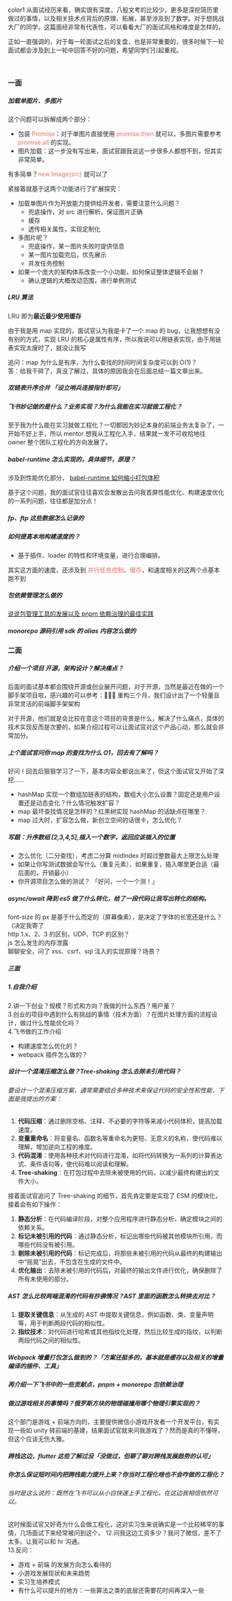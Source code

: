 <br/>color1
<font style="color:rgb(36, 41, 47);">从面试经历来看，确实很有深度，八股文考的比较少，更多是深挖简历里做过的事情，以及相关技术点背后的原理、拓展，甚至涉及到了数学。对于想挑战大厂的同学，这篇面经非常有代表性，可以看看大厂的面试风格和难度是怎样的。</font>

<font style="color:rgb(36, 41, 47);">正如一直强调的，对于每一轮面试之后的复盘，也是非常重要的，很多时候下一轮面试都会涉及到上一轮中回答不好的问题，希望同学们引起重视。</font>

<br/>



### 一面
##### <font style="color:rgba(0, 0, 0, 0.85);">加载单图片、多图片</font>
<font style="color:rgb(36, 41, 47);">这个问题可以拆解成两个部分：</font>

+ <font style="color:rgb(36, 41, 47);">包装</font><font style="color:rgb(36, 41, 47);"> </font><font style="color:rgb(239, 112, 96);">Promise</font><font style="color:rgb(36, 41, 47);">：对于单图片直接使用</font><font style="color:rgb(36, 41, 47);"> </font><font style="color:rgb(239, 112, 96);">promise.then</font><font style="color:rgb(36, 41, 47);"> </font><font style="color:rgb(36, 41, 47);">就可以，多图片需要参考</font><font style="color:rgb(36, 41, 47);"> </font><font style="color:rgb(239, 112, 96);">promise.all</font><font style="color:rgb(36, 41, 47);"> </font><font style="color:rgb(36, 41, 47);">的实现。</font>
+ <font style="color:rgb(36, 41, 47);">图片加载：这一步没有写出来，面试官跟我说这一步很多人都想不到，但其实非常简单。</font>

<font style="color:rgb(36, 41, 47);">有多简单？</font><font style="color:rgb(239, 112, 96);">new Image(src)</font><font style="color:rgb(36, 41, 47);"> 就可以了</font>

<font style="color:rgb(36, 41, 47);">紧接着就基于这两个功能进行了扩展探究：</font>

+ <font style="color:rgb(36, 41, 47);">加载单图片作为开放能力提供给开发者，需要注意什么问题？</font>
    - <font style="color:rgb(36, 41, 47);">兜底操作，对 src 进行解析，保证图片正确</font>
    - <font style="color:rgb(36, 41, 47);">缓存</font>
    - <font style="color:rgb(36, 41, 47);">透传相关属性，实现定制化</font>
+ <font style="color:rgb(36, 41, 47);">多图片呢？</font>
    - <font style="color:rgb(36, 41, 47);">兜底操作，某一图片失败时提供信息</font>
    - <font style="color:rgb(36, 41, 47);">某一图片加载完后，优先展示</font>
    - <font style="color:rgb(36, 41, 47);">并发任务控制</font>
+ <font style="color:rgb(36, 41, 47);">如果一个庞大的架构体系改变一个小功能，如何保证整体逻辑不会崩？</font>
    - <font style="color:rgb(36, 41, 47);">确认逻辑的大概改动范围，进行单例测试</font>

##### <font style="color:rgba(0, 0, 0, 0.85);">LRU 算法</font>
<font style="color:rgb(36, 41, 47);">LRU 即为</font>**<font style="color:rgb(36, 41, 47);">最近最少使用缓存</font>**

<font style="color:rgb(36, 41, 47);">由于我是用 map 实现的，面试官认为我是卡了一个 map 的 bug，让我想想有没有别的方式，实现 LRU 的核心是属性有序，所以我说可以用链表实现，由于用链表实现太废时了，就没让我写</font>

<font style="color:rgb(36, 41, 47);">追问：map 为什么是有序，为什么查找的时间时间复杂度可以到 O(1)？  
</font><font style="color:rgb(36, 41, 47);">答：给我干碎了，真没了解过，具体的原因我会在后面总结一篇文章出来。</font>

##### <font style="color:rgb(36, 41, 47);">双链表升序合并 「设立哨兵连接指针即可」</font>
##### <font style="color:rgba(0, 0, 0, 0.85);">飞书妙记做的是什么？业务实现？为什么我能在实习就做工程化？</font>
<font style="color:rgb(36, 41, 47);">至于我为什么能在实习就做工程化？一切都因为妙记本身的前端业务太复杂了，一开始不好上手，所以 mentor 想我从工程化入手，结果就一发不可收拾地往 owner 整个团队工程化的方向发展了。</font>

<font style="color:rgb(36, 41, 47);"></font>

##### <font style="color:rgba(0, 0, 0, 0.85);">babel-runtime 怎么实现的，具体细节，原理？</font>
<font style="color:rgb(36, 41, 47);">涉及到性能优化部分， </font>[babel-runtime 如何缩小打包体积](https://www.yuque.com/sohucw/hzbvu7/bgwh9m2le7m8oana)

<font style="color:rgb(36, 41, 47);">基于这个问题，我的面试官往往喜欢会发散出去问我首屏性能优化、构建速度优化的一系列问题，往往都是加分点！</font>

<font style="color:rgb(36, 41, 47);"></font>

##### <font style="color:rgb(36, 41, 47);">fp、ftp 这些数据怎么记录的</font>


##### <font style="color:rgba(0, 0, 0, 0.85);">如何提高本地构建速度的？</font>
+ <font style="color:rgb(36, 41, 47);">基于插件、loader 的特性和环境变量，进行合理编排。</font>

<font style="color:rgb(36, 41, 47);">其实这方面的速度，还涉及到 </font><font style="color:rgb(239, 112, 96);">并行任务控制</font><font style="color:rgb(36, 41, 47);">、</font><font style="color:rgb(239, 112, 96);">缓存</font><font style="color:rgb(36, 41, 47);">，和速度相关的这两个点基本跑不到</font>

<font style="color:rgb(36, 41, 47);"></font>

##### <font style="color:rgba(0, 0, 0, 0.85);">包依赖管理怎么做的</font>
[说说包管理工具的发展以及 pnpm 依赖治理的最佳实践](https://www.yuque.com/sohucw/hzbvu7/po3xgfo83vv02tfg)

##### <font style="color:rgba(0, 0, 0, 0.85);">monorepo 源码引用 sdk 的 alias 内容怎么做的</font>


### 二面
##### <font style="color:rgba(0, 0, 0, 0.85);">介绍一个项目 开源，架构设计？解决痛点？</font>
<font style="color:rgb(36, 41, 47);">后面的面试基本都会围绕开源或创业展开问题，对于开源，当然是最近在做的一个脚手架项目啦，感兴趣的可以参考：</font><font style="color:rgb(36, 41, 47);">🎉🎉🎉</font><font style="color:rgb(36, 41, 47);"> 重构三个月，我们设计出了一个轻量且非常灵活的前端脚手架架构</font>

<font style="color:rgb(36, 41, 47);">对于开源，他们就是会比较在意这个项目的背景是什么，解决了什么痛点，具体的技术实现反而是次要的，如果介绍过程可以让面试官对这个产品心动，那么就会非常加分。</font>

##### <font style="color:rgba(0, 0, 0, 0.85);">上个面试官问你 map 的查找为什么 O1，回去有了解吗？</font>
<font style="color:rgb(36, 41, 47);">好问！回去后狠狠学习了一下，基本内容全都说出来了，但这个面试官又开始了深挖……</font>

+ <font style="color:rgb(36, 41, 47);">hashMap 实现一个数组加链表的结构，数组大小怎么设置？固定还是用户设置还是动态变化？什么情况触发扩容？</font>
+ <font style="color:rgb(36, 41, 47);">map 最坏查找情况是怎样的？红黑树实现 hashMap 的话缺点在哪里？</font>
+ <font style="color:rgb(36, 41, 47);">map 过大时，扩容怎么做，新创立空间的话很卡，怎么优化？</font>

##### <font style="color:rgba(0, 0, 0, 0.85);">写题：升序数组 [2,3,4,5],插入一个数字，返回应该插入的位置</font>
+ <font style="color:rgb(36, 41, 47);">怎么优化（二分查找），考虑二分算 midIndex 时超过整数最大上限怎么处理</font>
+ <font style="color:rgb(36, 41, 47);">如果让你写测试数据会写什么（重复元素），如果重复，插入哪里更合适（最后面的，开销最小）</font>
+ <font style="color:rgb(36, 41, 47);">你开源项目怎么做的测试？ 「好问，一个一个测！」</font>

##### <font style="color:rgb(36, 41, 47);">async/await 降到 es5 做了什么转化，给了一段代码让我写出转化的结构。  
</font><font style="color:rgb(36, 41, 47);">font-size 的 px 是基于什么而定的（屏幕像素），是决定了字体的长宽还是什么？（决定我寄了  
</font><font style="color:rgb(36, 41, 47);">http 1.x、2、3 的区别，UDP、TCP 的区别？  
</font><font style="color:rgb(36, 41, 47);">js 怎么发生的内存泄露  
</font><font style="color:rgb(36, 41, 47);">聊聊安全，问了 xss、csrf、sql 注入的实现原理？场景？</font>




##### 三面
##### <font style="color:rgb(36, 41, 47);">1.自我介绍  
</font><font style="color:rgb(36, 41, 47);">2.讲一下创业？规模？形式和方向？我做的什么东西？用户量？  
</font><font style="color:rgb(36, 41, 47);">3.创业的项目中遇到什么有挑战的事情（技术方面）？在图片处理方面的流程设计，做过什么性能优化吗？  
</font><font style="color:rgb(36, 41, 47);">4.飞书做的工作介绍</font>
+ <font style="color:rgb(36, 41, 47);">构建速度怎么优化的？</font>
+ <font style="color:rgb(36, 41, 47);">webpack 插件怎么做的？</font>

##### <font style="color:rgba(0, 0, 0, 0.85);">设计一个混淆压缩怎么做？Tree-shaking 怎么去除未引用代码？</font>
###### <font style="color:rgb(36, 41, 47);">要设计一个混淆压缩方案，通常需要结合多种技术来保证代码的安全性和性能，下面是我提出的方案：</font>
1. **<font style="color:rgb(36, 41, 47);">代码压缩</font>**<font style="color:rgb(36, 41, 47);">：通过删除空格、注释、不必要的字符等来减小代码体积，提高加载速度。</font>
2. **<font style="color:rgb(36, 41, 47);">变量重命名</font>**<font style="color:rgb(36, 41, 47);">：将变量名、函数名等重命名为更短、无意义的名称，使代码难以理解，增加逆向工程的难度。</font>
3. **<font style="color:rgb(36, 41, 47);">代码混淆</font>**<font style="color:rgb(36, 41, 47);">：使用各种技术对代码进行混淆，如将代码转换为一系列的计算表达式、条件语句等，使代码难以阅读和理解。</font>
4. **<font style="color:rgb(36, 41, 47);">Tree-shaking</font>**<font style="color:rgb(36, 41, 47);">：在打包过程中去除未被使用的代码，以减少最终构建出的文件大小。</font>

<font style="color:rgb(36, 41, 47);">接着面试官追问了 Tree-shaking 的细节，首先肯定要是实现了 ESM 的模块化，接着会有如下操作：</font>

1. **<font style="color:rgb(36, 41, 47);">静态分析</font>**<font style="color:rgb(36, 41, 47);">：在代码编译阶段，对整个应用程序进行静态分析，确定模块之间的依赖关系。</font>
2. **<font style="color:rgb(36, 41, 47);">标记未被引用的代码</font>**<font style="color:rgb(36, 41, 47);">：通过静态分析，标记出哪些代码被其他模块所引用，而哪些代码没有被引用。</font>
3. **<font style="color:rgb(36, 41, 47);">剔除未被引用的代码</font>**<font style="color:rgb(36, 41, 47);">：标记完成后，将那些未被引用的代码从最终的构建输出中“摇晃”出去，不包含在生成的文件中。</font>
4. **<font style="color:rgb(36, 41, 47);">优化输出</font>**<font style="color:rgb(36, 41, 47);">：去除未被引用的代码后，对最终的输出文件进行优化，确保删除了所有未使用的部分。</font>

##### <font style="color:rgba(0, 0, 0, 0.85);">AST 怎么比较两端混淆的代码有抄袭情况？AST 里面的函数怎么转换去对比？</font>
1. **<font style="color:rgb(36, 41, 47);">提取关键信息</font>**<font style="color:rgb(36, 41, 47);">：从生成的 AST 中提取关键信息，例如函数、类、变量声明等，用于判断两段代码的相似性。</font>
2. **<font style="color:rgb(36, 41, 47);">指纹技术</font>**<font style="color:rgb(36, 41, 47);">：对代码进行哈希或其他指纹化处理，然后比较生成的指纹，以判断两段代码之间的相似性。</font>

##### <font style="color:rgb(36, 41, 47);">Webpack 增量打包怎么做到的？「方案还挺多的，基本就是缓存以及相关的增量编译的插件、工具」</font>
##### <font style="color:rgb(36, 41, 47);">再介绍一下飞书中的一些贡献点，pnpm + monorepo 包依赖治理</font>
<font style="color:rgb(36, 41, 47);"></font>

<font style="color:rgb(36, 41, 47);"></font>

##### <font style="color:rgba(0, 0, 0, 0.85);">做过游戏相关的事情吗？俄罗斯方块的物理碰撞用哪个物理引擎实现的？</font>
<font style="color:rgb(36, 41, 47);"></font>

<font style="color:rgb(36, 41, 47);">这个部门是游戏 + 前端方向的，主要提供微信小游戏开发者一个开发平台，有实现一些如 unity 转前端的基建，结果面试官就来问我游戏了？然而是真的不懂呀，但这个应该无伤大雅。</font>

##### <font style="color:rgb(36, 41, 47);">跨栈这边，flutter 这些了解过没「没做过，但聊了聊对跨栈发展趋势的认可」</font>


##### <font style="color:rgba(0, 0, 0, 0.85);">你怎么保证短时间内把跨栈能力提升上来？你当时工程化啥也不会咋做的工程化？</font>
###### <font style="color:rgb(36, 41, 47);">当时是这么说的：既然在飞书可以从小白快速上手工程化，在这边我相信依然可以。  
</font><font style="color:rgb(36, 41, 47);">这时候面试官又好奇为什么会做工程化，这对实习生来说确实是一个比较稀罕的事情，几场面试下来经常被问到这个。</font>
<font style="color:rgb(36, 41, 47);">12.问我这边工资多少？我问了微信，差不了太多。让我可以和 hr 沟通。  
</font><font style="color:rgb(36, 41, 47);">13.反问：</font>

+ <font style="color:rgb(36, 41, 47);">游戏 + 前端 的发展方向怎么看待的</font>
+ <font style="color:rgb(36, 41, 47);">小游戏发展现状和未来趋势</font>
+ <font style="color:rgb(36, 41, 47);">实习生培养模式</font>
+ <font style="color:rgb(36, 41, 47);">有什么可以提升的地方：一些算法之类的底层还需要花时间再深入一些</font>

##### <font style="color:rgb(36, 41, 47);">  
</font><font style="color:rgb(36, 41, 47);"> </font>
##### <font style="color:rgb(36, 41, 47);">  
</font><font style="color:rgb(36, 41, 47);"> </font>
